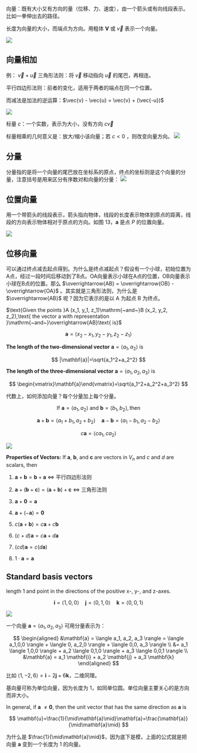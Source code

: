 向量：既有大小又有方向的量（位移、力、速度），由一个箭头或有向线段表示。比如一拳伸出去的路径。

长度为向量的大小，而端点为方向。用粗体 $\textbf{V}$ 或 $\vec{v}$ 表示一个向量。

![](images/Pasted%20image%2020240818201400.png)

## 向量相加
例： $\vec{v} + \vec{u}$
三角形法则：将 $\vec{v}$ 移动指向 $\vec{u}$ 的尾巴，再相连。

平行四边形法则：前者的变化，适用于两者的端点在同一个位置。

而减法是加法的逆运算：$\vec{v} - \vec{u} = \vec{v} + (\vec{-u})$

![](images/Pasted%20image%2020240818202220.png)

标量 $c$：一个实数，表示为大小，没有方向
$c \vec{v}$

标量相乘的几何意义是：放大/缩小该向量；若 $c < 0$ ，则改变向量方向。
![](images/Pasted%20image%2020240818202609.png)

## 分量
分量指的是将一个向量的尾巴放在坐标系的原点，终点的坐标则是这个向量的分量，注意括号是用来区分有序数对和向量的分量：
![](images/Pasted%20image%2020240818203239.png)


## 位置向量
用一个带箭头的线段表示，箭头指向物体，线段的长度表示物体到原点的距离，线段的方向表示物体相对于原点的方向。如图 13，$\textbf{a}$ 是点 $P$ 的位置向量。

![](images/Pasted%20image%2020240818204151.png)


## 位移向量
可以通过终点减去起点得到。为什么是终点减起点？假设有一个小球，初始位置为A点，经过一段时间后移动到了B点。OA向量表示小球在A点的位置，OB向量表示小球在B点的位置。那么 $\overrightarrow{AB} = \overrightarrow{OB} - \overrightarrow{OA}$ 。其实就是三角形法则，为什么是 $\overrightarrow{AB}$ 呢？因为它表示的是以 A 为起点 B 为终点。

$\text{Given the points }A (x_1, y_1, z_1)\mathrm{~and~}B (x_2, y_2, z_2),\text{ the vector a with representation }\mathrm{~and~}\overrightarrow{AB}\text{ is}$ 

$$
\mathbf{a}=\langle x_2-x_1,y_2-y_1,z_2-z_1\rangle 
$$


**The length of the two-dimensional vector** $\mathbf{a}=\langle a_1,a_2\rangle$ is

$$
|\mathbf{a}|=\sqrt{a_1^2+a_2^2}
$$

**The length of the three-dimensional vector** $\mathbf{a}=\langle a_1,a_2,a_3\rangle$ is

$$
\begin{vmatrix}\mathbf{a}\end{vmatrix}=\sqrt{a_1^2+a_2^2+a_3^2}
$$

代数上，如何添加向量？每个分量加上每个分量。

$$
\mathrm{If~}\mathbf{a}=\langle a_1,a_2\rangle\mathrm{~and~}\mathbf{b}=\langle b_1,b_2\rangle,\mathrm{then}
$$

$$
\mathbf{a}+\mathbf{b}=\langle a_1+b_1,a_2+b_2\rangle\quad\mathbf{a}-\mathbf{b}=\langle a_1-b_1,a_2-b_2\rangle
$$ 

$$
c\mathbf{a}=\langle ca_1,ca_2\rangle 
$$

![](images/Pasted%20image%2020240818212620.png)


**Properties of Vectors:** If $\mathbf{a}$, $\mathbf{b}$, and $\mathbf{c}$ are vectors in $V_n$ and $c$ and $d$ are scalars, then

1. $\mathbf{a} + \mathbf{b} = \mathbf{b} + \mathbf{a}$ $\Leftrightarrow$ 平行四边形法则

2. $\mathbf{a} + (\mathbf{b} + \mathbf{c}) = (\mathbf{a} + \mathbf{b}) + \mathbf{c}$ $\Leftrightarrow$ 三角形法则

3. $\mathbf{a} + \mathbf{0} = \mathbf{a}$

4. $\mathbf{a} + (-\mathbf{a}) = \mathbf{0}$

5. $c(\mathbf{a} + \mathbf{b}) = c\mathbf{a} + c\mathbf{b}$

6. $(c+d)\mathbf{a} = c\mathbf{a} + d\mathbf{a}$

7. $(cd)\mathbf{a} = c(d\mathbf{a})$

8. $1 \cdot \mathbf{a} = \mathbf{a}$

## Standard basis vectors
length 1 and point in the directions of the positive x-, y-, and z-axes.

$$
\mathbf{i}=\langle 1,0,0\rangle\quad\mathbf{j}=\langle 0,1,0\rangle\quad\mathbf{k}=\langle 0,0,1\rangle 
$$

![](images/Pasted%20image%2020240819205126.png)

一个向量 $\mathbf{a}=\langle a_1, a_2, a_3\rangle$ 可用分量表示为：

$$
\begin{aligned}
&\mathbf{a} = \langle a_1, a_2, a_3 \rangle = \langle a_1,0,0 \rangle + \langle 0, a_2,0 \rangle + \langle 0,0, a_3 \rangle \\
&= a_1 \langle 1,0,0 \rangle + a_2 \langle 0,1,0 \rangle + a_3 \langle 0,0,1 \rangle \\
&\mathbf{a} = a_1 \mathbf{i} + a_2 \mathbf{j} + a_3 \mathbf{k}
\end{aligned}
$$

比如 $\langle1,-2,6\rangle=\mathbf{i}-2\mathbf{j}+6\mathbf{k}$，二维同理。

基向量可称为单位向量，因为长度为 1，如同单位圆。单位向量主要关心的是方向而非大小。

In general, if $\mathbf{a}$ $\neq\mathbf{0}$, then the unit vector that has the same direction as $\mathbf{a}$ is

$$
\mathbf{u}=\frac{1}{\mid\mathbf{a}\mid}\mathbf{a}=\frac{\mathbf{a}}{\mid\mathbf{a}\mid}
$$

为什么是 $\frac{1}{\mid\mathbf{a}\mid}$，因为底下是模，上面的公式就是把向量 $\mathbf{a}$ 变到一个长度为 1 的向量。


